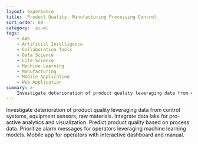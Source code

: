 ```yaml
---
layout: experience
title:  Product Quality, Manufacturing Processing Control
sort_order: 60
category:  ai-ml
tags:
    - AWS
    - Artificial Intelligence
    - Collaboration Tools
    - Data Science
    - Life Science
    - Machine Learning
    - Manufacturing
    - Mobile Application
    - Web Application
summary: >-
    Investigate deterioration of product quality leveraging data from control systems, equipment sensors, raw materials. Integrate data lake for pro-active analytics and visualization. Predict product quality based on process data. Prioritize alarm messages for operators leveraging machine learning models. Mobile app for operators with interactive dashboard and manual. 
---
```

<!--more-->
Investigate deterioration of product quality leveraging data from control systems, equipment sensors, raw materials. Integrate data lake for pro-active analytics and visualization. Predict product quality based on process data. Prioritize alarm messages for operators leveraging machine learning models. Mobile app for operators with interactive dashboard and manual. 


